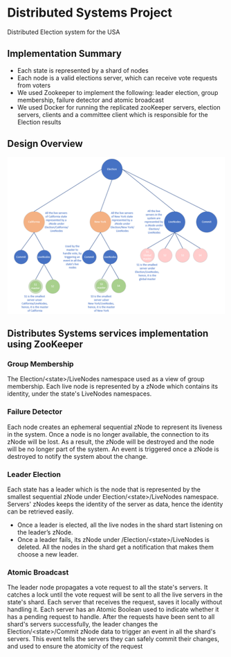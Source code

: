# Distributed Systems Project
Distributed Election system for the USA

## Implementation Summary
- Each state is represented by a shard of nodes
- Each node is a valid elections server, which can receive vote requests from voters
- We used Zookeeper to implement the following: leader election, group membership, failure detector and atomic broadcast
- We used Docker for running the replicated zooKeeper servers, election servers, clients and a committee client which is responsible for the Election results

## Design Overview
![alt text](https://github.com/ronYitzhak/DistributedSystemsProject/blob/master/DesignDepiction.png?raw=true)

## Distributes Systems services implementation using ZooKeeper
### Group Membership
The Election/\<state\>/LiveNodes namespace used as a view of group membership. Each live node is represented by a zNode which contains its identity, under the state's LiveNodes namespaces.
### Failure Detector
Each node creates an ephemeral sequential zNode to represent its liveness in the system. Once a node is no longer available, the connection to its zNode will be lost. As a result, the zNode will be destroyed and the node will be no longer part of the system. An event is triggered once a zNode is destroyed to notify the system about the change.
### Leader Election
Each state has a leader which is the node that is represented by the smallest sequential zNode under Election/\<state\>/LiveNodes namespace. Servers' zNodes keeps the identity of the server as data, hence the identity can be retrieved easily.
- Once a leader is elected, all the live nodes in the shard start listening on the leader’s zNode.
- Once a leader fails, its zNode under /Election/\<state\>/LiveNodes is deleted. All the nodes in the shard get a notification that makes them choose a new leader.
### Atomic Broadcast
The leader node propagates a vote request to all the state's servers. It catches a lock until the vote request will be sent to all the live servers in the state's shard. Each server that receives the request, saves it locally without handling it. Each server has an Atomic Boolean used to indicate whether it has a pending request to handle. After the requests have been sent to all shard's servers successfully, the leader changes the Election/\<state\>/Commit zNode data to trigger an event in all the shard's servers. This event tells the servers they can safely commit their changes, and used to ensure the atomicity of the request



  
